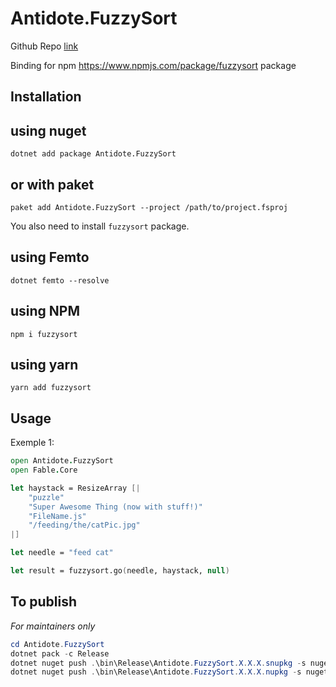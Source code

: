 # Antidote.FuzzySort
Github Repo [link](https://github.com/antidote-org/Antidote.FuzzySort)

Binding for npm https://www.npmjs.com/package/fuzzysort package

## Installation

## using nuget

```
dotnet add package Antidote.FuzzySort
```

## or with paket

```
paket add Antidote.FuzzySort --project /path/to/project.fsproj
```

You also need to install `fuzzysort` package.

## using Femto

```
dotnet femto --resolve
```

## using NPM
```
npm i fuzzysort
```

## using yarn

```
yarn add fuzzysort
```

## Usage

Exemple 1:

```fs
open Antidote.FuzzySort
open Fable.Core

let haystack = ResizeArray [|
    "puzzle"
    "Super Awesome Thing (now with stuff!)"
    "FileName.js"
    "/feeding/the/catPic.jpg"
|]

let needle = "feed cat"

let result = fuzzysort.go(needle, haystack, null)
```

## To publish

*For maintainers only*

```ps1
cd Antidote.FuzzySort
dotnet pack -c Release
dotnet nuget push .\bin\Release\Antidote.FuzzySort.X.X.X.snupkg -s nuget.org -k <nuget_key>
dotnet nuget push .\bin\Release\Antidote.FuzzySort.X.X.X.nupkg -s nuget.org -k <nuget_key>
```
